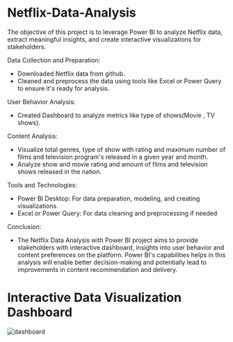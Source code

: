 # Netflix-Data-Analysis

The objective of this project is to leverage Power BI to analyze Netflix data, extract meaningful insights, and create interactive visualizations for stakeholders.

Data Collection and Preparation:
- Downloaded Netflix data from github.
- Cleaned and preprocess the data using tools like Excel or Power Query to ensure it's ready for analysis.

User Behavior Analysis:
- Created Dashboard to analyze metrics like type of shows(Movie , TV shows).

Content Analysis:
- Visualize total genres, type of show with rating and maximum number of films and television program's released in a given year and month.
- Analyze show and movie rating and amount of films and television shows released in the nation.

Tools and Technologies:
- Power BI Desktop: For data preparation, modeling, and creating visualizations.
- Excel or Power Query: For data cleaning and preprocessing if needed

Conclusion:
- The Netflix Data Analysis with Power BI project aims to provide stakeholders with interactive dashboard, insights into user behavior and content preferences on the platform. Power BI's capabilities helps in this analysis will enable better decision-making and potentially lead to improvements in content recommendation and delivery.

# Interactive Data Visualization Dashboard

![dashboard](https://github.com/user-attachments/assets/e0287c29-81fa-49c5-b18e-ae24b19c8270)
